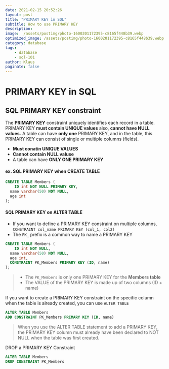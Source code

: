 ```yaml
---
date: 2021-02-15 20:52:26
layout: post
title: "PRIMARY KEY in SQL"
subtitle: How to use PRIMARY KEY
description:
image:  /assets/postimg/photo-1600201172395-c8165f448b39.webp
optimized_image: /assets/postimg/photo-1600201172395-c8165f448b39.webp
category: database
tags: 
    - database
    - sql-101
author: Klaus
paginate: false
---
```




# PRIMARY KEY in SQL



## SQL PRIMARY KEY constraint

The **PRIMARY KEY** constraint uniquely identifies each record in a table.
PRIMARY KEY **must contain UNIQUE values** also, **cannot have NULL values.**
A table can have **only one** PRIMARY KEY, and in the table, this PRIMARY KEY can consist of single or multiple columns (fields).

 - **Must conatin UNIQUE VALUES**
 - **Cannot contain NULL valuse**
 - A table can have **ONLY ONE PRIMARY KEY**



#### ex. SQL PRIMARY KEY when CREATE TABLE

```sql
CREATE TABLE Members (
	ID int NOT NULL PRIMARY KEY,
  name varchar(50) NOT NULL,
  age int
);
```



#### SQL PRIMARY KEY on ALTER TABLE

- If you want to define a PRIMARY KEY constraint on multiple columns, `CONSTRAINT col_name PRIMARY KEY (col_1, col2)`
- The `PK_` prefix is a common way to name a PRIMARY KEY

``` sql
CREATE TABLE Members (
	ID int NOT NULL,
  name varchar(50) NOT NULL,
  age int,
  CONSTRAINT PK_Members PRIMARY KEY (ID, name)
);
```

> - The `PK_Members` is only one PRIMARY KEY for the **Members table**
> - The VALUE of the PRIMARY KEY is made up of two columns (ID + name)



If you want to create a PRIMARY KEY constraint on the specific column when the table is already created, you can use `ALTER TABLE`

```sql
ALTER TABLE Members
ADD CONSTRAINT PK_Members PRIMARY KEY (ID, name)
```

> When you use the ALTER TABLE statement to add a PRIMARY KEY, the PRIMARY KEY column must already have been declared to NOT NULL when the table was first created.





DROP a PRIMARY KEY Constraint

```sql
ALTER TABLE Members
DROP CONSTRAINT PK_Members
```















